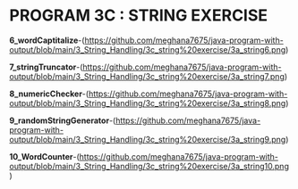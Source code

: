# PROGRAM 3C : STRING EXERCISE

**6_wordCaptitalize**-(https://github.com/meghana7675/java-program-with-output/blob/main/3_String_Handling/3c_string%20exercise/3a_string6.png)

**7_stringTruncator**-(https://github.com/meghana7675/java-program-with-output/blob/main/3_String_Handling/3c_string%20exercise/3a_string7.png)

**8_numericChecker**-(https://github.com/meghana7675/java-program-with-output/blob/main/3_String_Handling/3c_string%20exercise/3a_string8.png)

**9_randomStringGenerator**-(https://github.com/meghana7675/java-program-with-output/blob/main/3_String_Handling/3c_string%20exercise/3a_string9.png)

**10_WordCounter**-(https://github.com/meghana7675/java-program-with-output/blob/main/3_String_Handling/3c_string%20exercise/3a_string10.png)
